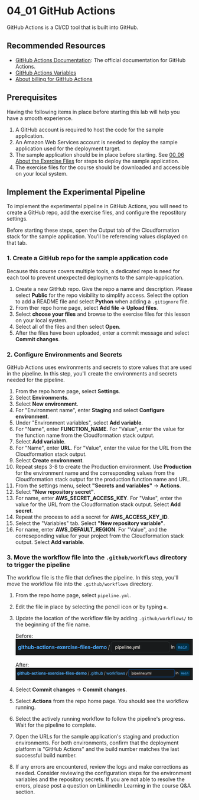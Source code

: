# 04_01 GitHub Actions
GitHub Actions is a CI/CD tool that is built into GitHub. 

## Recommended Resources
- [GitHub Actions Documentation](https://docs.github.com/en/actions): The official documentation for GitHub Actions.
- [GitHub Actions Variables](https://docs.github.com/en/actions/learn-github-actions/variables)
- [About billing for GitHub Actions](https://docs.github.com/en/billing/managing-billing-for-github-actions/about-billing-for-github-actions)

## Prerequisites
Having the following items in place before starting this lab will help you have a smooth experience.

1. A GitHub account is required to host the code for the sample application.
2. An Amazon Web Services account is needed to deploy the sample application used for the deployment target.
3. The sample application should be in place before starting. See [00_06 About the Exercise Files](../../ch0_introduction/00_06_about_the_exercise_files/README.md) for steps to deploy the sample application.
4. The exercise files for the course should be downloaded and accessible on your local system.

## Implement the Experimental Pipeline
To implement the experimental pipeline in GitHub Actions, you will need to create a GitHub repo, add the exercise files, and configure the repostitory settings.

Before starting these steps, open the Output tab of the Cloudformation stack for the sample application. You'll be referencing values displayed on that tab.

### 1. Create a GitHub repo for the sample application code
Because this course covers multiple tools, a dedicated repo is need for each tool to prevent unexpected deployments to the sample-application.

1. Create a new GitHub repo. Give the repo a name and description. Please select **Public** for the repo visibility to simplify access. Select the option to add a README file and select **Python** when adding a `.gitignore` file.
2. From ther repo home page, select **Add file -> Upload files**.
3. Select **choose your files** and browse to the exercise files for this lesson on your local system.
4. Select all of the files and then select **Open**.
5. After the files have been uploaded, enter a commit message and select **Commit changes**.


### 2. Configure Environments and Secrets
GitHub Actions uses environments and secrets to store values that are used in the pipeline.  In this step, you'll create the environments and secrets needed for the pipeline.

1. From the repo home page, select **Settings**.
2. Select **Environments**.
3. Select **New environment**.
4. For "Environment name", enter **Staging** and select **Configure environment**.
5. Under "Environment variables", select **Add variable**.
6. For "Name", enter **FUNCTION_NAME**.  For "Value", enter the value for the function name from the Cloudformation stack output.
7. Select **Add variable**.
8. For "Name", enter **URL**.  For "Value", enter the value for the URL from the Cloudformation stack output.
9. Select **Create environment**.
10. Repeat steps 3-8 to create the Production environment.  Use **Production** for the environment name and the corresponding values from the Cloudformation stack output for the production function name and URL.
11. From the settings menu, select **"Secrets and variables"** -> **Actions**.
12. Select **"New repository secret"**.
13. For name, enter **AWS_SECRET_ACCESS_KEY**. For "Value", enter the value for the URL from the Cloudformation stack output.  Select **Add secret**.
14. Repeat the process to add a secret for **AWS_ACCESS_KEY_ID**.
15. Select the "Variables" tab.  Select **"New repository variable"**.
16. For name, enter **AWS_DEFAULT_REGION**. For "Value", and the correseponding value for your project from the Cloudformation stack output.  Select **Add variable**.

### 3. Move the workflow file into the `.github/workflows` directory to trigger the pipeline
The workflow file is the file that defines the pipeline.  In this step, you'll move the workflow file into the `.github/workflows` directory.

1. From the repo home page, select `pipeline.yml`.
1. Edit the file in place by selecting the pencil icon or by typing `e`.
1. Update the location of the workflow file by adding `.github/workflows/` to the beginning of the file name.

    Before:
    ![Rename workflow file - Before](./0-github-actions-rename-workflow-before.png)

    After:
    ![Rename workflow file - After](./1-github-actions-rename-workflow-after.png)

1. Select **Commit changes** -> **Commit changes**.
1. Select **Actions** from the repo home page.  You should see the workflow running.
1. Select the actively running workflow to follow the pipeline's progress. Wait for the pipeline to complete.  
1. Open the URLs for the sample application's staging and production environments. For both environments, confirm that the deployment platform is "GitHub Actions" and the build number matches the last successful build number.
1. If any errors are encountered, review the logs and make corrections as needed. Consider reviewing the configuration steps for the environment variables and the repository secrets. If you are not able to resolve the errors, please post a question on LinkinedIn Learning in the course Q&A section.